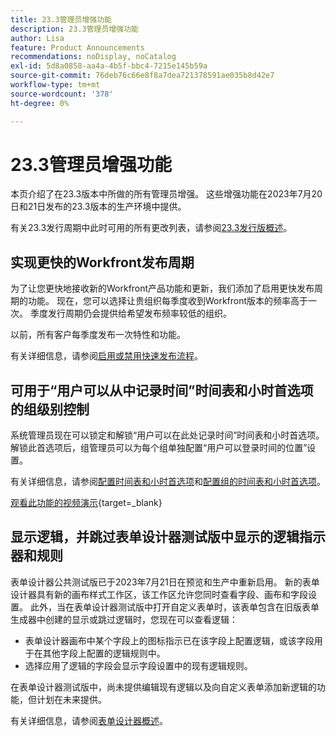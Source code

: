 ```yaml
---
title: 23.3管理员增强功能
description: 23.3管理员增强功能
author: Lisa
feature: Product Announcements
recommendations: noDisplay, noCatalog
exl-id: 5d8a0858-aa4a-4b5f-bbc4-7215e145b59a
source-git-commit: 76deb76c66e8f8a7dea721378591ae035b8d42e7
workflow-type: tm+mt
source-wordcount: '378'
ht-degree: 0%

---
```


# 23.3管理员增强功能

本页介绍了在23.3版本中所做的所有管理员增强。 这些增强功能在2023年7月20日和21日发布的23.3版本的生产环境中提供。

有关23.3发行周期中此时可用的所有更改列表，请参阅[23.3发行版概述](/help/quicksilver/product-announcements/product-releases/23.3-release-activity/23-3-release-overview.md)。

## 实现更快的Workfront发布周期

为了让您更快地接收新的Workfront产品功能和更新，我们添加了启用更快发布周期的功能。 现在，您可以选择让贵组织每季度收到Workfront版本的频率高于一次。 季度发行周期仍会提供给希望发布频率较低的组织。

以前，所有客户每季度发布一次特性和功能。

有关详细信息，请参阅[启用或禁用快速发布流程](/help/quicksilver/administration-and-setup/set-up-workfront/configure-system-defaults/enable-fast-release-process.md)。

## 可用于“用户可以从中记录时间”时间表和小时首选项的组级别控制

系统管理员现在可以锁定和解锁“用户可以在此处记录时间”时间表和小时首选项。 解锁此首选项后，组管理员可以为每个组单独配置“用户可以登录时间的位置”设置。

有关详细信息，请参阅[配置时间表和小时首选项](/help/quicksilver/administration-and-setup/set-up-workfront/configure-timesheets-schedules/timesheet-and-hour-preferences.md)和[配置组的时间表和小时首选项](/help/quicksilver/administration-and-setup/manage-groups/create-and-manage-groups/configure-timesheet-hour-preferences-group.md)。

[观看此功能的视频演示](https://video.tv.adobe.com/v/3419111/){target=_blank}

## 显示逻辑，并跳过表单设计器测试版中显示的逻辑指示器和规则

表单设计器公共测试版已于2023年7月21日在预览和生产中重新启用。 新的表单设计器具有新的画布样式工作区，该工作区允许您同时查看字段、画布和字段设置。
此外，当在表单设计器测试版中打开自定义表单时，该表单包含在旧版表单生成器中创建的显示或跳过逻辑时，您现在可以查看逻辑：

* 表单设计器画布中某个字段上的图标指示已在该字段上配置逻辑，或该字段用于在其他字段上配置的逻辑规则中。
* 选择应用了逻辑的字段会显示字段设置中的现有逻辑规则。

在表单设计器测试版中，尚未提供编辑现有逻辑以及向自定义表单添加新逻辑的功能，但计划在未来提供。

有关详细信息，请参阅[表单设计器概述](/help/quicksilver/administration-and-setup/customize-workfront/create-manage-custom-forms/form-designer/form-designer-overview.md)。
